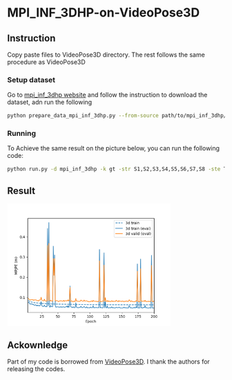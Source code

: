 # MPI_INF_3DHP-on-VideoPose3D

## Instruction
Copy paste files to VideoPose3D directory.
The rest follows the same procedure as VideoPose3D
### Setup dataset
Go to [mpi_inf_3dhp website](http://vcai.mpi-inf.mpg.de/3dhp-dataset/) and follow the instruction to download the dataset, adn run the following
```bash
python prepare_data_mpi_inf_3dhp.py --from-source path/to/mpi_inf_3dhp/dataset
```

### Running
To Achieve the same result on the picture below, you can run the following code:
```bash
python run.py -d mpi_inf_3dhp -k gt -str S1,S2,S3,S4,S5,S6,S7,S8 -ste TS1,TS2,TS3,TS4,TS5,TS6 --export-training-curves -b 256 -e 200 -lrd 0.98
```

## Result
<p align="left"> <img src="./checkpoint/loss_3d.png" width="75%"> </p>

## Ackownledge
Part of my code is borrowed from [VideoPose3D](https://github.com/facebookresearch/VideoPose3D). I thank the authors for releasing the codes.
